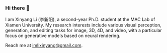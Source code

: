 ### Hi there 👋

I am Xinyang Li (李新阳), a second-year Ph.D. student at the MAC Lab of Xiamen University. My research interests include various visual perception, generation, and editing tasks for image, 3D, 4D, and video, with a particular focus on generative models based on neural rendering.

Reach me at imlixinyang@gmail.com.

<!--
**imlixinyang/imlixinyang** is a ✨ _special_ ✨ repository because its `README.md` (this file) appears on your GitHub profile.

Here are some ideas to get you started:

- 🔭 I’m currently working on ...
- 🌱 I’m currently learning ...
- 👯 I’m looking to collaborate on ...
- 🤔 I’m looking for help with ...
- 💬 Ask me about ...
- 📫 How to reach me: ...
- 😄 Pronouns: ...
- ⚡ Fun fact: ...
-->
